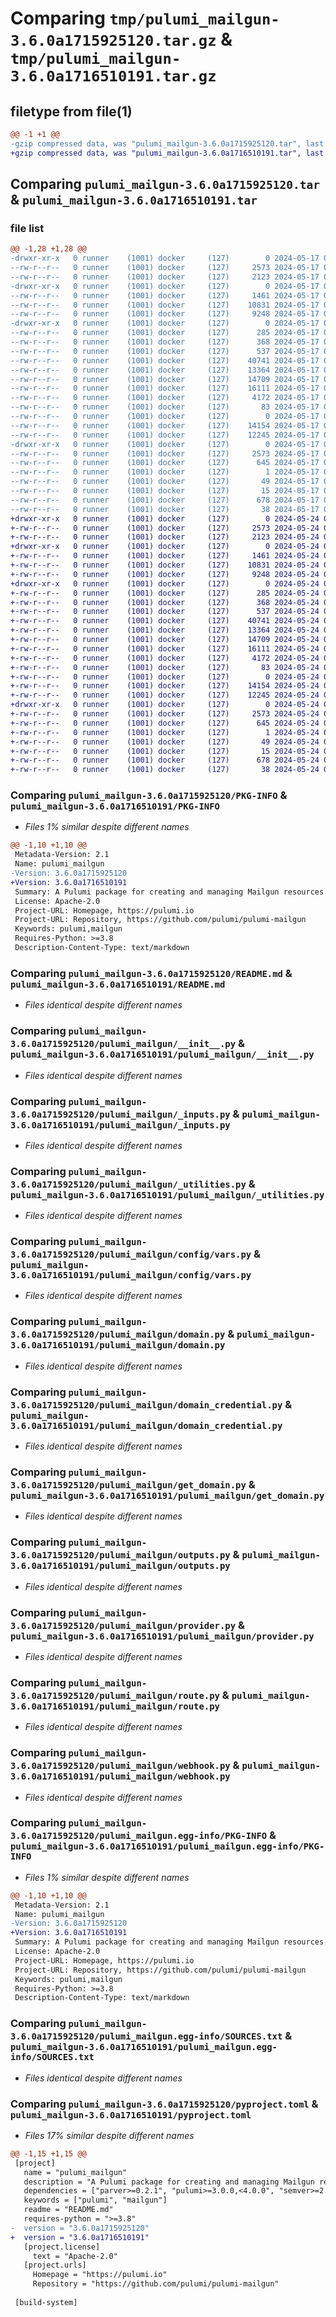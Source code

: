 # Comparing `tmp/pulumi_mailgun-3.6.0a1715925120.tar.gz` & `tmp/pulumi_mailgun-3.6.0a1716510191.tar.gz`

## filetype from file(1)

```diff
@@ -1 +1 @@
-gzip compressed data, was "pulumi_mailgun-3.6.0a1715925120.tar", last modified: Fri May 17 06:00:30 2024, max compression
+gzip compressed data, was "pulumi_mailgun-3.6.0a1716510191.tar", last modified: Fri May 24 00:33:41 2024, max compression
```

## Comparing `pulumi_mailgun-3.6.0a1715925120.tar` & `pulumi_mailgun-3.6.0a1716510191.tar`

### file list

```diff
@@ -1,28 +1,28 @@
-drwxr-xr-x   0 runner    (1001) docker     (127)        0 2024-05-17 06:00:30.661162 pulumi_mailgun-3.6.0a1715925120/
--rw-r--r--   0 runner    (1001) docker     (127)     2573 2024-05-17 06:00:30.661162 pulumi_mailgun-3.6.0a1715925120/PKG-INFO
--rw-r--r--   0 runner    (1001) docker     (127)     2123 2024-05-17 06:00:24.000000 pulumi_mailgun-3.6.0a1715925120/README.md
-drwxr-xr-x   0 runner    (1001) docker     (127)        0 2024-05-17 06:00:30.661162 pulumi_mailgun-3.6.0a1715925120/pulumi_mailgun/
--rw-r--r--   0 runner    (1001) docker     (127)     1461 2024-05-17 06:00:24.000000 pulumi_mailgun-3.6.0a1715925120/pulumi_mailgun/__init__.py
--rw-r--r--   0 runner    (1001) docker     (127)    10831 2024-05-17 06:00:24.000000 pulumi_mailgun-3.6.0a1715925120/pulumi_mailgun/_inputs.py
--rw-r--r--   0 runner    (1001) docker     (127)     9248 2024-05-17 06:00:24.000000 pulumi_mailgun-3.6.0a1715925120/pulumi_mailgun/_utilities.py
-drwxr-xr-x   0 runner    (1001) docker     (127)        0 2024-05-17 06:00:30.661162 pulumi_mailgun-3.6.0a1715925120/pulumi_mailgun/config/
--rw-r--r--   0 runner    (1001) docker     (127)      285 2024-05-17 06:00:24.000000 pulumi_mailgun-3.6.0a1715925120/pulumi_mailgun/config/__init__.py
--rw-r--r--   0 runner    (1001) docker     (127)      368 2024-05-17 06:00:24.000000 pulumi_mailgun-3.6.0a1715925120/pulumi_mailgun/config/__init__.pyi
--rw-r--r--   0 runner    (1001) docker     (127)      537 2024-05-17 06:00:24.000000 pulumi_mailgun-3.6.0a1715925120/pulumi_mailgun/config/vars.py
--rw-r--r--   0 runner    (1001) docker     (127)    40741 2024-05-17 06:00:24.000000 pulumi_mailgun-3.6.0a1715925120/pulumi_mailgun/domain.py
--rw-r--r--   0 runner    (1001) docker     (127)    13364 2024-05-17 06:00:24.000000 pulumi_mailgun-3.6.0a1715925120/pulumi_mailgun/domain_credential.py
--rw-r--r--   0 runner    (1001) docker     (127)    14709 2024-05-17 06:00:24.000000 pulumi_mailgun-3.6.0a1715925120/pulumi_mailgun/get_domain.py
--rw-r--r--   0 runner    (1001) docker     (127)    16111 2024-05-17 06:00:24.000000 pulumi_mailgun-3.6.0a1715925120/pulumi_mailgun/outputs.py
--rw-r--r--   0 runner    (1001) docker     (127)     4172 2024-05-17 06:00:24.000000 pulumi_mailgun-3.6.0a1715925120/pulumi_mailgun/provider.py
--rw-r--r--   0 runner    (1001) docker     (127)       83 2024-05-17 06:00:24.000000 pulumi_mailgun-3.6.0a1715925120/pulumi_mailgun/pulumi-plugin.json
--rw-r--r--   0 runner    (1001) docker     (127)        0 2024-05-17 06:00:24.000000 pulumi_mailgun-3.6.0a1715925120/pulumi_mailgun/py.typed
--rw-r--r--   0 runner    (1001) docker     (127)    14154 2024-05-17 06:00:24.000000 pulumi_mailgun-3.6.0a1715925120/pulumi_mailgun/route.py
--rw-r--r--   0 runner    (1001) docker     (127)    12245 2024-05-17 06:00:24.000000 pulumi_mailgun-3.6.0a1715925120/pulumi_mailgun/webhook.py
-drwxr-xr-x   0 runner    (1001) docker     (127)        0 2024-05-17 06:00:30.661162 pulumi_mailgun-3.6.0a1715925120/pulumi_mailgun.egg-info/
--rw-r--r--   0 runner    (1001) docker     (127)     2573 2024-05-17 06:00:30.000000 pulumi_mailgun-3.6.0a1715925120/pulumi_mailgun.egg-info/PKG-INFO
--rw-r--r--   0 runner    (1001) docker     (127)      645 2024-05-17 06:00:30.000000 pulumi_mailgun-3.6.0a1715925120/pulumi_mailgun.egg-info/SOURCES.txt
--rw-r--r--   0 runner    (1001) docker     (127)        1 2024-05-17 06:00:30.000000 pulumi_mailgun-3.6.0a1715925120/pulumi_mailgun.egg-info/dependency_links.txt
--rw-r--r--   0 runner    (1001) docker     (127)       49 2024-05-17 06:00:30.000000 pulumi_mailgun-3.6.0a1715925120/pulumi_mailgun.egg-info/requires.txt
--rw-r--r--   0 runner    (1001) docker     (127)       15 2024-05-17 06:00:30.000000 pulumi_mailgun-3.6.0a1715925120/pulumi_mailgun.egg-info/top_level.txt
--rw-r--r--   0 runner    (1001) docker     (127)      678 2024-05-17 06:00:24.000000 pulumi_mailgun-3.6.0a1715925120/pyproject.toml
--rw-r--r--   0 runner    (1001) docker     (127)       38 2024-05-17 06:00:30.661162 pulumi_mailgun-3.6.0a1715925120/setup.cfg
+drwxr-xr-x   0 runner    (1001) docker     (127)        0 2024-05-24 00:33:41.289808 pulumi_mailgun-3.6.0a1716510191/
+-rw-r--r--   0 runner    (1001) docker     (127)     2573 2024-05-24 00:33:41.289808 pulumi_mailgun-3.6.0a1716510191/PKG-INFO
+-rw-r--r--   0 runner    (1001) docker     (127)     2123 2024-05-24 00:33:32.000000 pulumi_mailgun-3.6.0a1716510191/README.md
+drwxr-xr-x   0 runner    (1001) docker     (127)        0 2024-05-24 00:33:41.285808 pulumi_mailgun-3.6.0a1716510191/pulumi_mailgun/
+-rw-r--r--   0 runner    (1001) docker     (127)     1461 2024-05-24 00:33:32.000000 pulumi_mailgun-3.6.0a1716510191/pulumi_mailgun/__init__.py
+-rw-r--r--   0 runner    (1001) docker     (127)    10831 2024-05-24 00:33:32.000000 pulumi_mailgun-3.6.0a1716510191/pulumi_mailgun/_inputs.py
+-rw-r--r--   0 runner    (1001) docker     (127)     9248 2024-05-24 00:33:32.000000 pulumi_mailgun-3.6.0a1716510191/pulumi_mailgun/_utilities.py
+drwxr-xr-x   0 runner    (1001) docker     (127)        0 2024-05-24 00:33:41.289808 pulumi_mailgun-3.6.0a1716510191/pulumi_mailgun/config/
+-rw-r--r--   0 runner    (1001) docker     (127)      285 2024-05-24 00:33:32.000000 pulumi_mailgun-3.6.0a1716510191/pulumi_mailgun/config/__init__.py
+-rw-r--r--   0 runner    (1001) docker     (127)      368 2024-05-24 00:33:32.000000 pulumi_mailgun-3.6.0a1716510191/pulumi_mailgun/config/__init__.pyi
+-rw-r--r--   0 runner    (1001) docker     (127)      537 2024-05-24 00:33:32.000000 pulumi_mailgun-3.6.0a1716510191/pulumi_mailgun/config/vars.py
+-rw-r--r--   0 runner    (1001) docker     (127)    40741 2024-05-24 00:33:32.000000 pulumi_mailgun-3.6.0a1716510191/pulumi_mailgun/domain.py
+-rw-r--r--   0 runner    (1001) docker     (127)    13364 2024-05-24 00:33:32.000000 pulumi_mailgun-3.6.0a1716510191/pulumi_mailgun/domain_credential.py
+-rw-r--r--   0 runner    (1001) docker     (127)    14709 2024-05-24 00:33:32.000000 pulumi_mailgun-3.6.0a1716510191/pulumi_mailgun/get_domain.py
+-rw-r--r--   0 runner    (1001) docker     (127)    16111 2024-05-24 00:33:32.000000 pulumi_mailgun-3.6.0a1716510191/pulumi_mailgun/outputs.py
+-rw-r--r--   0 runner    (1001) docker     (127)     4172 2024-05-24 00:33:32.000000 pulumi_mailgun-3.6.0a1716510191/pulumi_mailgun/provider.py
+-rw-r--r--   0 runner    (1001) docker     (127)       83 2024-05-24 00:33:32.000000 pulumi_mailgun-3.6.0a1716510191/pulumi_mailgun/pulumi-plugin.json
+-rw-r--r--   0 runner    (1001) docker     (127)        0 2024-05-24 00:33:32.000000 pulumi_mailgun-3.6.0a1716510191/pulumi_mailgun/py.typed
+-rw-r--r--   0 runner    (1001) docker     (127)    14154 2024-05-24 00:33:32.000000 pulumi_mailgun-3.6.0a1716510191/pulumi_mailgun/route.py
+-rw-r--r--   0 runner    (1001) docker     (127)    12245 2024-05-24 00:33:32.000000 pulumi_mailgun-3.6.0a1716510191/pulumi_mailgun/webhook.py
+drwxr-xr-x   0 runner    (1001) docker     (127)        0 2024-05-24 00:33:41.289808 pulumi_mailgun-3.6.0a1716510191/pulumi_mailgun.egg-info/
+-rw-r--r--   0 runner    (1001) docker     (127)     2573 2024-05-24 00:33:41.000000 pulumi_mailgun-3.6.0a1716510191/pulumi_mailgun.egg-info/PKG-INFO
+-rw-r--r--   0 runner    (1001) docker     (127)      645 2024-05-24 00:33:41.000000 pulumi_mailgun-3.6.0a1716510191/pulumi_mailgun.egg-info/SOURCES.txt
+-rw-r--r--   0 runner    (1001) docker     (127)        1 2024-05-24 00:33:41.000000 pulumi_mailgun-3.6.0a1716510191/pulumi_mailgun.egg-info/dependency_links.txt
+-rw-r--r--   0 runner    (1001) docker     (127)       49 2024-05-24 00:33:41.000000 pulumi_mailgun-3.6.0a1716510191/pulumi_mailgun.egg-info/requires.txt
+-rw-r--r--   0 runner    (1001) docker     (127)       15 2024-05-24 00:33:41.000000 pulumi_mailgun-3.6.0a1716510191/pulumi_mailgun.egg-info/top_level.txt
+-rw-r--r--   0 runner    (1001) docker     (127)      678 2024-05-24 00:33:32.000000 pulumi_mailgun-3.6.0a1716510191/pyproject.toml
+-rw-r--r--   0 runner    (1001) docker     (127)       38 2024-05-24 00:33:41.289808 pulumi_mailgun-3.6.0a1716510191/setup.cfg
```

### Comparing `pulumi_mailgun-3.6.0a1715925120/PKG-INFO` & `pulumi_mailgun-3.6.0a1716510191/PKG-INFO`

 * *Files 1% similar despite different names*

```diff
@@ -1,10 +1,10 @@
 Metadata-Version: 2.1
 Name: pulumi_mailgun
-Version: 3.6.0a1715925120
+Version: 3.6.0a1716510191
 Summary: A Pulumi package for creating and managing Mailgun resources.
 License: Apache-2.0
 Project-URL: Homepage, https://pulumi.io
 Project-URL: Repository, https://github.com/pulumi/pulumi-mailgun
 Keywords: pulumi,mailgun
 Requires-Python: >=3.8
 Description-Content-Type: text/markdown
```

### Comparing `pulumi_mailgun-3.6.0a1715925120/README.md` & `pulumi_mailgun-3.6.0a1716510191/README.md`

 * *Files identical despite different names*

### Comparing `pulumi_mailgun-3.6.0a1715925120/pulumi_mailgun/__init__.py` & `pulumi_mailgun-3.6.0a1716510191/pulumi_mailgun/__init__.py`

 * *Files identical despite different names*

### Comparing `pulumi_mailgun-3.6.0a1715925120/pulumi_mailgun/_inputs.py` & `pulumi_mailgun-3.6.0a1716510191/pulumi_mailgun/_inputs.py`

 * *Files identical despite different names*

### Comparing `pulumi_mailgun-3.6.0a1715925120/pulumi_mailgun/_utilities.py` & `pulumi_mailgun-3.6.0a1716510191/pulumi_mailgun/_utilities.py`

 * *Files identical despite different names*

### Comparing `pulumi_mailgun-3.6.0a1715925120/pulumi_mailgun/config/vars.py` & `pulumi_mailgun-3.6.0a1716510191/pulumi_mailgun/config/vars.py`

 * *Files identical despite different names*

### Comparing `pulumi_mailgun-3.6.0a1715925120/pulumi_mailgun/domain.py` & `pulumi_mailgun-3.6.0a1716510191/pulumi_mailgun/domain.py`

 * *Files identical despite different names*

### Comparing `pulumi_mailgun-3.6.0a1715925120/pulumi_mailgun/domain_credential.py` & `pulumi_mailgun-3.6.0a1716510191/pulumi_mailgun/domain_credential.py`

 * *Files identical despite different names*

### Comparing `pulumi_mailgun-3.6.0a1715925120/pulumi_mailgun/get_domain.py` & `pulumi_mailgun-3.6.0a1716510191/pulumi_mailgun/get_domain.py`

 * *Files identical despite different names*

### Comparing `pulumi_mailgun-3.6.0a1715925120/pulumi_mailgun/outputs.py` & `pulumi_mailgun-3.6.0a1716510191/pulumi_mailgun/outputs.py`

 * *Files identical despite different names*

### Comparing `pulumi_mailgun-3.6.0a1715925120/pulumi_mailgun/provider.py` & `pulumi_mailgun-3.6.0a1716510191/pulumi_mailgun/provider.py`

 * *Files identical despite different names*

### Comparing `pulumi_mailgun-3.6.0a1715925120/pulumi_mailgun/route.py` & `pulumi_mailgun-3.6.0a1716510191/pulumi_mailgun/route.py`

 * *Files identical despite different names*

### Comparing `pulumi_mailgun-3.6.0a1715925120/pulumi_mailgun/webhook.py` & `pulumi_mailgun-3.6.0a1716510191/pulumi_mailgun/webhook.py`

 * *Files identical despite different names*

### Comparing `pulumi_mailgun-3.6.0a1715925120/pulumi_mailgun.egg-info/PKG-INFO` & `pulumi_mailgun-3.6.0a1716510191/pulumi_mailgun.egg-info/PKG-INFO`

 * *Files 1% similar despite different names*

```diff
@@ -1,10 +1,10 @@
 Metadata-Version: 2.1
 Name: pulumi_mailgun
-Version: 3.6.0a1715925120
+Version: 3.6.0a1716510191
 Summary: A Pulumi package for creating and managing Mailgun resources.
 License: Apache-2.0
 Project-URL: Homepage, https://pulumi.io
 Project-URL: Repository, https://github.com/pulumi/pulumi-mailgun
 Keywords: pulumi,mailgun
 Requires-Python: >=3.8
 Description-Content-Type: text/markdown
```

### Comparing `pulumi_mailgun-3.6.0a1715925120/pulumi_mailgun.egg-info/SOURCES.txt` & `pulumi_mailgun-3.6.0a1716510191/pulumi_mailgun.egg-info/SOURCES.txt`

 * *Files identical despite different names*

### Comparing `pulumi_mailgun-3.6.0a1715925120/pyproject.toml` & `pulumi_mailgun-3.6.0a1716510191/pyproject.toml`

 * *Files 17% similar despite different names*

```diff
@@ -1,15 +1,15 @@
 [project]
   name = "pulumi_mailgun"
   description = "A Pulumi package for creating and managing Mailgun resources."
   dependencies = ["parver>=0.2.1", "pulumi>=3.0.0,<4.0.0", "semver>=2.8.1"]
   keywords = ["pulumi", "mailgun"]
   readme = "README.md"
   requires-python = ">=3.8"
-  version = "3.6.0a1715925120"
+  version = "3.6.0a1716510191"
   [project.license]
     text = "Apache-2.0"
   [project.urls]
     Homepage = "https://pulumi.io"
     Repository = "https://github.com/pulumi/pulumi-mailgun"
 
 [build-system]
```

